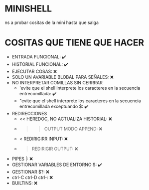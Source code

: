 # MINISHELL
ns a probar cositas de la mini hasta que salga
# COSITAS QUE TIENE QUE HACER
- ENTRADA FUNCIONAL: ✔️
- HISTORIAL FUNCIONAL: ✔️
- EJECUTAR COSAS: ❌
- SOLO UN AVARIABLE BLOBAL PARA SEÑALES: ❌
- NO INTERPRETAR COMILLAS SIN CERRRAR
	- 'evite que el shell interprete los caracteres en la secuencia entrecomillada: ✔️
	- "evite que el shell interprete los caracteres en la secuencia entrecomillada exceptuando $: ✔️
- REDIRECCIONES
	- << HEREDOC, NO ACTUALIZA HISTORIAL: ❌
	- >> OUTPUT MODO APPEND: ❌
	- < REDIRIGIRR INPUT: ❌
	- > REDIRIGIR OUTPUT: ❌
- PIPES |: ❌
- GESTIONAR VARIABLES DE ENTORNO $: ✔️
- GESTIONAR $?: ❌
- ctrl-C ctrl-D ctrl-\: ❌
- BUILTINS: ❌